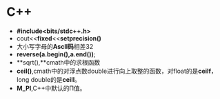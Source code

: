 # C++

- **#include<bits/stdc++.h>**
- cout<<**fixed**<<**setprecision()**
- 大小写字母的**Ascll码**相差32
- **reverse(a.begin(),a.end())**;
- **sqrt(),**cmath中的求根函数
- **ceil()**,cmath中的对浮点数double进行向上取整的函数，对float的是**ceilf**，long double的是**ceill**。
- **M_PI**,C++中默认的Π值。